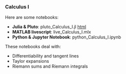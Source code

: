 ### Calculus I

Here are some notebooks: 
- **Julia & Pluto**: pluto_Calculus_I.jl [html](https://fiomfd.github.io/ATCM2025/pluto_Calculus_I.html)
- **MATLAB livescript**: live_Calculus_I.mlx
- **Python & Jupyter Notebook**: python_Calculus_I.ipynb 

These notebooks deal with:
- Differentiability and tangent lines
- Taylor expansions 
- Riemann sums and Riemann integrals
